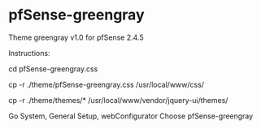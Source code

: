 # pfSense-greengray
Theme greengray v1.0 for pfSense 2.4.5

Instructions:

cd pfSense-greengray.css

cp -r ./theme/pfSense-greengray.css /usr/local/www/css/

cp -r ./theme/themes/* /usr/local/www/vendor/jquery-ui/themes/

Go System, General Setup, webConfigurator Choose pfSense-greengray
